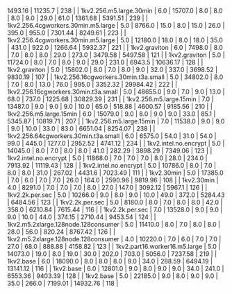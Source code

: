 1493.16 | 11235.7 | 238 |
| 1kv2.256.m5.large.30min | 6.0 | 15707.0 | 8.0 | 8.0 | 8.0 | 9.0 | 29.0 | 61.0 | 1361.68 | 5391.51 | 239 |
| 1kv2.256.4cgworkers.30min.m5.large | 5.0 | 8766.0 | 15.0 | 8.0 | 15.0 | 26.0 | 395.0 | 955.0 | 7301.44 | 8249.61 | 223 |
| 1kv2.256.4cgworkers.30min.m5.large | 5.0 | 12180.0 | 18.0 | 8.0 | 18.0 | 35.0 | 431.0 | 922.0 | 1266.64 | 5932.37 | 221 |
| 1kv2.graviton | 6.0 | 7498.0 | 8.0 | 7.0 | 8.0 | 8.0 | 29.0 | 273.0 | 3479.58 | 5497.58 | 121 |
| 1kv2.graviton | 5.0 | 11724.0 | 8.0 | 7.0 | 8.0 | 9.0 | 29.0 | 231.0 | 6943.5 | 10636.17 | 128 |
| 1kv2.graviton | 5.0 | 15802.0 | 8.0 | 7.0 | 8.0 | 9.0 | 32.0 | 337.0 | 3698.52 | 9830.19 | 107 |
| 1kv2.256.16cgworkers.30min.t3a.small | 5.0 | 34802.0 | 8.0 | 7.0 | 8.0 | 13.0 | 76.0 | 995.0 | 3352.32 | 29984.42 | 222 |
| 1kv2.256.16cgworkers.30min.t3a.small | 5.0 | 48655.0 | 9.0 | 7.0 | 9.0 | 13.0 | 68.0 | 737.0 | 1225.68 | 30829.39 | 231 |
| 1kv2.256.m5.large.15min | 7.0 | 13487.0 | 9.0 | 9.0 | 9.0 | 10.0 | 65.0 | 518.88 | 4600.57 | 9185.56 | 210 |
| 1kv2.256.m5.large.15min | 6.0 | 15079.0 | 9.0 | 8.0 | 9.0 | 9.0 | 33.0 | 85.1 | 5345.87 | 10819.71 | 207 |
| 1kv2.256.m5.large.15min | 7.0 | 11538.0 | 9.0 | 9.0 | 9.0 | 10.0 | 33.0 | 83.0 | 6651.04 | 8254.07 | 238 |
| 1kv2.256.64cgworkers.30min.t3a.small | 6.0 | 6575.0 | 54.0 | 31.0 | 54.0 | 99.0 | 445.0 | 1277.0 | 2952.52 | 4741.12 | 234 |
| 1kv2.intel.no.encrypt | 5.0 | 14045.0 | 8.0 | 7.0 | 8.0 | 8.0 | 41.0 | 282.29 | 3898.29 | 7349.06 | 123 |
| 1kv2.intel.no.encrypt | 5.0 | 11868.0 | 7.0 | 7.0 | 7.0 | 8.0 | 28.0 | 234.0 | 7913.92 | 11119.43 | 128 |
| 1kv2.intel.no.encrypt | 5.0 | 10786.0 | 8.0 | 7.0 | 8.0 | 8.0 | 31.0 | 267.02 | 4431.6 | 7023.49 | 111 |
| 1kv2.30min | 5.0 | 17385.0 | 7.0 | 6.0 | 7.0 | 7.0 | 26.0 | 164.0 | 2590.96 | 9819.96 | 108 |
| 1kv2.30min | 4.0 | 8291.0 | 7.0 | 7.0 | 7.0 | 8.0 | 27.0 | 147.0 | 3092.12 | 5967.1 | 126 |
| 1kv2.2k.per.sec | 5.0 | 10266.0 | 9.0 | 8.0 | 9.0 | 10.0 | 49.0 | 372.0 | 5284.43 | 6484.56 | 123 |
| 1kv2.2k.per.sec | 5.0 | 8180.0 | 8.0 | 7.0 | 8.0 | 8.0 | 42.0 | 358.0 | 6210.84 | 7615.44 | 116 |
| 1kv2.2k.per.sec | 7.0 | 13528.0 | 9.0 | 9.0 | 9.0 | 10.0 | 44.0 | 374.15 | 2710.44 | 9453.54 | 124 |
| 1kv2.m5.2xlarge.128node.128consumer | 5.0 | 11410.0 | 8.0 | 7.0 | 8.0 | 8.0 | 28.0 | 56.0 | 820.24 | 8767.42 | 126 |
| 1kv2.m5.2xlarge.128node.128consumer | 4.0 | 10220.0 | 7.0 | 6.0 | 7.0 | 7.0 | 27.0 | 68.0 | 888.88 | 4158.82 | 123 |
| 1kv2.part16.worker16.m5.large | 5.0 | 14073.0 | 19.0 | 8.0 | 19.0 | 30.0 | 202.0 | 703.0 | 5056.0 | 7237.58 | 219 |
| 1kv2.base | 6.0 | 18090.0 | 8.0 | 8.0 | 8.0 | 9.0 | 34.0 | 288.59 | 6494.19 | 13141.12 | 116 |
| 1kv2.base | 6.0 | 12801.0 | 9.0 | 8.0 | 9.0 | 9.0 | 34.0 | 241.0 | 6553.36 | 9403.39 | 128 |
| 1kv2.base | 5.0 | 22185.0 | 9.0 | 8.0 | 9.0 | 9.0 | 35.0 | 266.0 | 7199.01 | 14932.76 | 118 |
